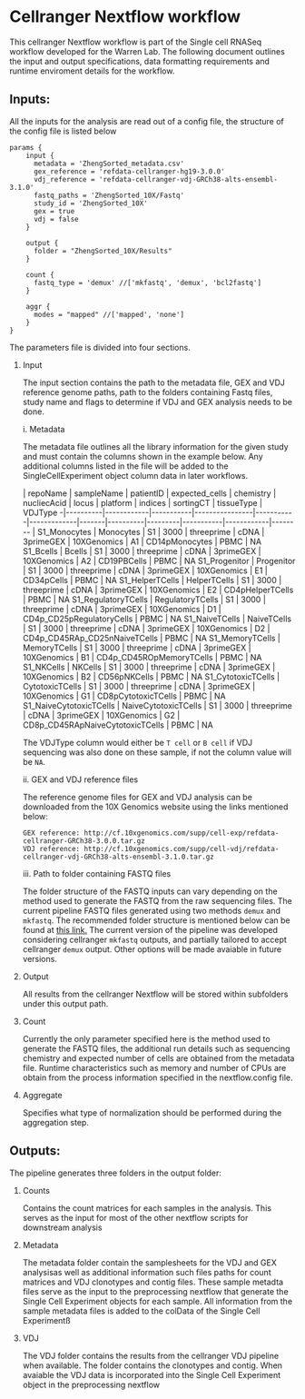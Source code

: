 # Cellranger Nextflow workflow

This cellranger Nextflow workflow is part of the Single cell RNASeq workflow developed for the Warren Lab. The following document outlines the input and output specifications, data formatting requirements and runtime enviroment details for the workflow. 

## Inputs:

All the inputs for the analysis are read out of a config file, the structure of the config file is listed below

```{nextflow}
params {
    input {
      metadata = 'ZhengSorted_metadata.csv'
      gex_reference = 'refdata-cellranger-hg19-3.0.0'
      vdj_reference = 'refdata-cellranger-vdj-GRCh38-alts-ensembl-3.1.0'
      fastq_paths = 'ZhengSorted_10X/Fastq'
      study_id = 'ZhengSorted_10X'
      gex = true
      vdj = false
    }

    output {
      folder = "ZhengSorted_10X/Results"
    }

    count {
      fastq_type = 'demux' //['mkfastq', 'demux', 'bcl2fastq']
    }

    aggr {
      modes = "mapped" //['mapped', 'none']
    }
}
```

The parameters file is divided into four sections.

1. Input

   The input section contains the path to the metadata file, GEX and VDJ reference genome paths, path to the folders containing Fastq files, study name and flags to determine if VDJ and GEX analysis needs to be done.

   i. Metadata

      The metadata file outlines all the library information for the given study and must contain the columns shown in the example below. Any additional columns listed in the file will be added to the SingleCellExperiment object column data in later workflows. 

    | repoName | sampleName | patientID | expected_cells | chemistry | nucliecAcid | locus | platform | indices | sortingCT | tissueType | VDJType
    -|----------|------------|-----------|----------------|-----------|-------------|-------|----------|---------|-----------|------------|--------
    | S1_Monocytes | Monocytes | S1 | 3000 | threeprime | cDNA | 3primeGEX | 10XGenomics | A1 | CD14pMonocytes | PBMC | NA
    S1_Bcells | Bcells | S1 | 3000 | threeprime | cDNA | 3primeGEX | 10XGenomics | A2 | CD19PBCells | PBMC | NA
    S1_Progenitor | Progenitor | S1 | 3000 | threeprime | cDNA | 3primeGEX | 10XGenomics | E1 | CD34pCells | PBMC | NA
    S1_HelperTCells | HelperTCells | S1 | 3000 | threeprime | cDNA | 3primeGEX | 10XGenomics | E2 | CD4pHelperTCells | PBMC | NA
    S1_RegulatoryTCells | RegulatoryTCells | S1 | 3000 | threeprime | cDNA | 3primeGEX | 10XGenomics | D1 | CD4p_CD25pRegulatoryCells | PBMC | NA
    S1_NaiveTCells | NaiveTCells | S1 | 3000 | threeprime | cDNA | 3primeGEX | 10XGenomics | D2 | CD4p_CD45RAp_CD25nNaiveTCells | PBMC | NA
    S1_MemoryTCells | MemoryTCells | S1 | 3000 | threeprime | cDNA | 3primeGEX | 10XGenomics | B1 | CD4p_CD45ROpMemoryTCells | PBMC | NA
    S1_NKCells | NKCells | S1 | 3000 | threeprime | cDNA | 3primeGEX | 10XGenomics | B2 | CD56pNKCells | PBMC | NA
    S1_CytotoxicTCells | CytotoxicTCells | S1 | 3000 | threeprime | cDNA | 3primeGEX | 10XGenomics | G1 | CD8pCytotoxicTCells | PBMC | NA
    S1_NaiveCytotoxicTCells | NaiveCytotoxicTCells | S1 | 3000 | threeprime | cDNA | 3primeGEX | 10XGenomics | G2 | CD8p_CD45RApNaiveCytotoxicTCells | PBMC | NA

    The VDJType column would either be `T cell` or `B cell` if VDJ sequencing was also done on these sample, if not the column value will be `NA`.

    ii. GEX and VDJ reference files

    The reference genome files for GEX and VDJ analysis can be downloaded from the 10X Genomics website using the links mentioned below:

    ```
    GEX reference: http://cf.10xgenomics.com/supp/cell-exp/refdata-cellranger-GRCh38-3.0.0.tar.gz
    VDJ reference: http://cf.10xgenomics.com/supp/cell-vdj/refdata-cellranger-vdj-GRCh38-alts-ensembl-3.1.0.tar.gz
    ```

    iii. Path to folder containing FASTQ files

    The folder structure of the FASTQ inputs can vary depending on the method used to generate the FASTQ from the raw sequencing files. The current pipeline FASTQ files generated using two methods `demux` and `mkfastq`. The recommended folder structure is mentioned below can be found at [this link.](https://support.10xgenomics.com/single-cell-gene-expression/software/pipelines/latest/using/fastq-input) The current version of the pipeline was developed considering cellranger `mkfastq` outputs, and partially tailored to accept cellranger `demux` output. Other options will be made avaiable in future versions.

2. Output
   
   All results from the cellranger Nextflow will be stored within subfolders under this output path.

3. Count

   Currently the only parameter specified here is the method used to generate the FASTQ files, the additional run details such as sequencing chemistry and expected number of cells are obtained from the metadata file. Runtime characteristics such as memory and number of CPUs are obtain from the process information specified in the nextflow.config file. 

4. Aggregate

   Specifies what type of normalization should be performed during the aggregation step.
    

## Outputs:

The pipeline generates three folders in the output folder:

1. Counts

   Contains the count matrices for each samples in the analysis. This serves as the input for most of the other nextflow scripts for downstream analysis

2. Metadata
   
   The metadata folder contain the samplesheets for the VDJ and GEX analysisas well as additional information such files paths for count matrices and VDJ clonotypes and contig files. These sample metadta files serve as the input to the preprocessing nextflow that generate the Single Cell Experiment objects for each sample. All information from the sample metadata files is added to the colData of the Single Cell Experimentß

3. VDJ
   
   The VDJ folder contains the results from the cellranger VDJ pipeline when available. The folder contains the clonotypes and contig. When avaiable the VDJ data is incorporated into the Single Cell Experiment object in the preprocessing nextflow

